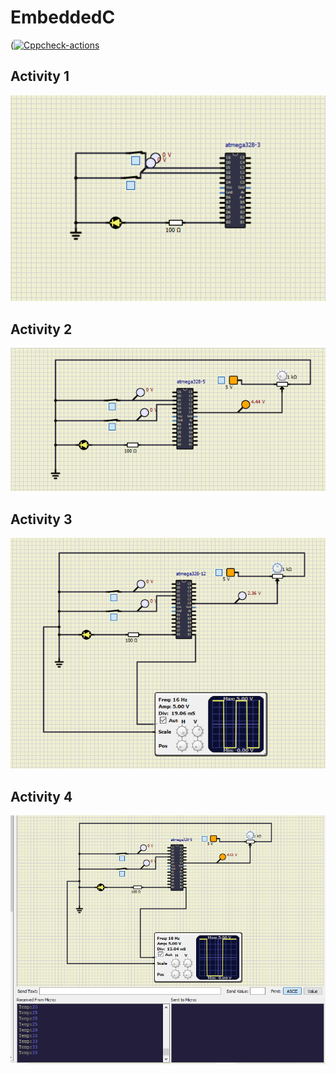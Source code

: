 # EmbeddedC
([![Cppcheck-actions](https://github.com/sivani1507/EmbeddedC/actions/workflows/cppcheck.yml/badge.svg)](https://github.com/sivani1507/EmbeddedC/actions/workflows/cppcheck.yml)
## Activity 1
![AC1](https://github.com/sivani1507/EmbeddedC/blob/main/Simulation/AC1.png)
## Activity 2
![Act2](https://github.com/sivani1507/EmbeddedC/blob/main/Simulation/AC2.png)
## Activity 3
![Act3](https://github.com/sivani1507/EmbeddedC/blob/main/Simulation/AC3.png)
## Activity 4
![Act4](https://github.com/sivani1507/EmbeddedC/blob/main/Simulation/AC4.png)
